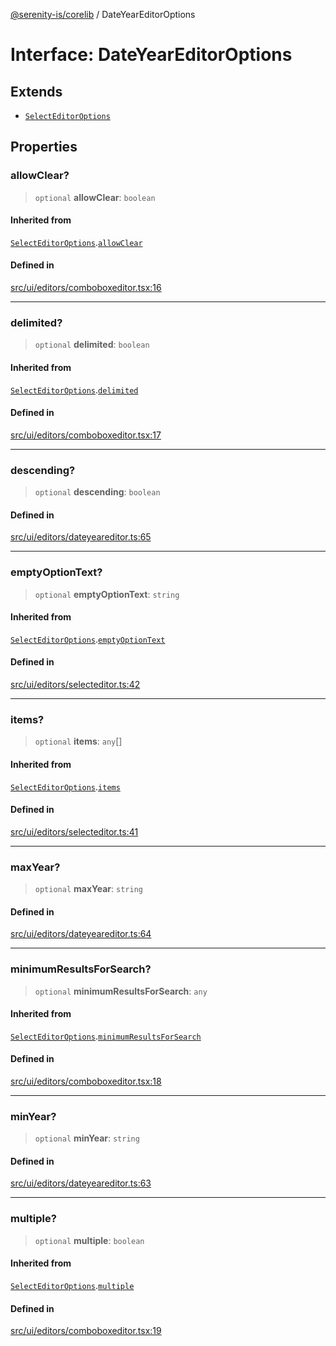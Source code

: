 [@serenity-is/corelib](../README.md) / DateYearEditorOptions

# Interface: DateYearEditorOptions

## Extends

- [`SelectEditorOptions`](SelectEditorOptions.md)

## Properties

### allowClear?

> `optional` **allowClear**: `boolean`

#### Inherited from

[`SelectEditorOptions`](SelectEditorOptions.md).[`allowClear`](SelectEditorOptions.md#allowclear)

#### Defined in

[src/ui/editors/comboboxeditor.tsx:16](https://github.com/serenity-is/serenity/blob/master/packages/corelib/src/ui/editors/comboboxeditor.tsx#L16)

***

### delimited?

> `optional` **delimited**: `boolean`

#### Inherited from

[`SelectEditorOptions`](SelectEditorOptions.md).[`delimited`](SelectEditorOptions.md#delimited)

#### Defined in

[src/ui/editors/comboboxeditor.tsx:17](https://github.com/serenity-is/serenity/blob/master/packages/corelib/src/ui/editors/comboboxeditor.tsx#L17)

***

### descending?

> `optional` **descending**: `boolean`

#### Defined in

[src/ui/editors/dateyeareditor.ts:65](https://github.com/serenity-is/serenity/blob/master/packages/corelib/src/ui/editors/dateyeareditor.ts#L65)

***

### emptyOptionText?

> `optional` **emptyOptionText**: `string`

#### Inherited from

[`SelectEditorOptions`](SelectEditorOptions.md).[`emptyOptionText`](SelectEditorOptions.md#emptyoptiontext)

#### Defined in

[src/ui/editors/selecteditor.ts:42](https://github.com/serenity-is/serenity/blob/master/packages/corelib/src/ui/editors/selecteditor.ts#L42)

***

### items?

> `optional` **items**: `any`[]

#### Inherited from

[`SelectEditorOptions`](SelectEditorOptions.md).[`items`](SelectEditorOptions.md#items)

#### Defined in

[src/ui/editors/selecteditor.ts:41](https://github.com/serenity-is/serenity/blob/master/packages/corelib/src/ui/editors/selecteditor.ts#L41)

***

### maxYear?

> `optional` **maxYear**: `string`

#### Defined in

[src/ui/editors/dateyeareditor.ts:64](https://github.com/serenity-is/serenity/blob/master/packages/corelib/src/ui/editors/dateyeareditor.ts#L64)

***

### minimumResultsForSearch?

> `optional` **minimumResultsForSearch**: `any`

#### Inherited from

[`SelectEditorOptions`](SelectEditorOptions.md).[`minimumResultsForSearch`](SelectEditorOptions.md#minimumresultsforsearch)

#### Defined in

[src/ui/editors/comboboxeditor.tsx:18](https://github.com/serenity-is/serenity/blob/master/packages/corelib/src/ui/editors/comboboxeditor.tsx#L18)

***

### minYear?

> `optional` **minYear**: `string`

#### Defined in

[src/ui/editors/dateyeareditor.ts:63](https://github.com/serenity-is/serenity/blob/master/packages/corelib/src/ui/editors/dateyeareditor.ts#L63)

***

### multiple?

> `optional` **multiple**: `boolean`

#### Inherited from

[`SelectEditorOptions`](SelectEditorOptions.md).[`multiple`](SelectEditorOptions.md#multiple)

#### Defined in

[src/ui/editors/comboboxeditor.tsx:19](https://github.com/serenity-is/serenity/blob/master/packages/corelib/src/ui/editors/comboboxeditor.tsx#L19)
